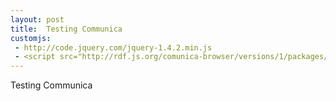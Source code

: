```yaml
---
layout: post
title:  Testing Communica
customjs:
 - http://code.jquery.com/jquery-1.4.2.min.js
 - <script src="http://rdf.js.org/comunica-browser/versions/1/packages/actor-init-sparql/comunica-browser.js"></script>
---
```

Testing Communica



